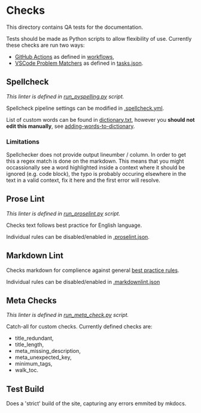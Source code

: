 # Checks

This directory contains QA tests for the documentation.

Tests should be made as Python scripts to allow flexibility of use. Currently these checks are run two ways:

- [GitHub Actions](https://docs.github.com/en/actions) as defined in [workflows](../.github/workflows/),
- [VSCode Problem Matchers](https://code.visualstudio.com/docs/editor/tasks#_processing-task-output-with-problem-matchers) as defined in [tasks.json](../.vscode/tasks.json).

## Spellcheck

*This linter is defined in [run_pyspelling.py](run_pyspelling.py) script.*

Spellcheck pipeline settings can be modified in [.spellcheck.yml](../.spellcheck.yml).

List of custom words can be found in [dictionary.txt](../docs/assets/glossary/dictionary.txt),
however you **should not edit this manually**, see [adding-words-to-dictionary](../docs/CONTRIBUTING.md#adding-words-to-dictionary).

### Limitations

Spellchecker does not provide output lineumber / column.
In order to get this a regex match is done on the markdown.
This means that you might occassionally see a word highlighted inside a context where it should be ignored (e.g. code block),
the typo is probably occuring elsewhere in the text in a valid context, fix it here and the first error will resolve.

## Prose Lint

*This linter is defined in [run_proselint.py](run_proselint.py) script.*

Checks text follows best practice for English language.

Individual rules can be disabled/enabled in [.proselint.json](../.proselint.json).

## Markdown Lint

Checks markdown for complience against general [best practice rules](https://github.com/markdownlint/markdownlint/blob/main/docs/RULES.md).

Individual rules can be disabled/enabled in [.markdownlint.json](../.markdownlint.json)

## Meta Checks

*This linter is defined in [run_meta_check.py](run_meta_check.py) script.*

Catch-all for custom checks.
Currently defined checks are:

- title_redundant,
- title_length,
- meta_missing_description,
- meta_unexpected_key,
- minimum_tags,
- walk_toc.

## Test Build

Does a 'strict' build of the site, capturing any errors emmited by mkdocs.
